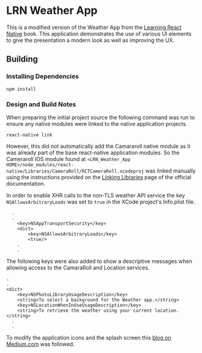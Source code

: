 # LRN Weather App

This is a modified version of the Weather App from the [Learning React Native](http://shop.oreilly.com/product/0636920085270.do) book. This application demonstrates the use of various UI elements to give the presentation a modern look as well as improving the UX.

## Building

### Installing Dependencies

```
npm install
```

### Design and Build Notes

When preparing the initial project source the following command was run to ensure any native modules were linked to the native application projects. 

```
react-native link
```

However, this did not automatically add the Camararoll native module as it was already part of the base react-native application modules. So the Cameraroll IOS module found at `<LRN_Weather_App HOME>/node_modules/react-native/Libraries/CameraRoll/RCTCameraRoll.xcodeproj` was linked manually using the instructions provided on the [Linking Libraries](https://facebook.github.io/react-native/docs/linking-libraries-ios.html) page of the official documentation.

In order to enable XHR calls to the non-TLS weather API service the key `NSAllowsArbitraryLoads` was set to `true` in the XCode project's Info.plist file.

```
  .
  .
	<key>NSAppTransportSecurity</key>
	<dict>
		<key>NSAllowsArbitraryLoads</key>
		<true/>
    .
    .
```

The following keys were also added to show a descriptive messages when allowing access to the CamaraRoll and Location services.

```
.
.
<dict>
	<key>NSPhotoLibraryUsageDescription</key>
	<string>To select a background for the Weather app.</string>
	<key>NSLocationWhenInUseUsageDescription</key>
	<string>To retrieve the weather using your current location.</string>
  .
  .
```

To modify the application icons and the splash screen this [blog on Medium.com](https://medium.com/@scottianstewart/react-native-add-app-icons-and-launch-screens-onto-ios-and-android-apps-3bfbc20b7d4c) was followed.